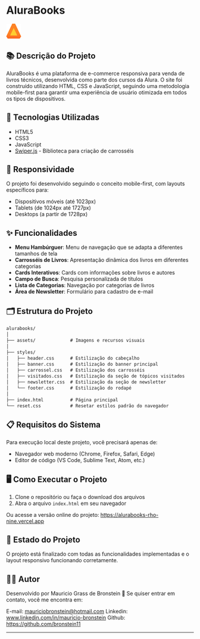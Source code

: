 # AluraBooks

![AluraBooks Logo](assets/Logo.png)

## 📚 Descrição do Projeto

AluraBooks é uma plataforma de e-commerce responsiva para venda de livros técnicos, desenvolvida como parte dos cursos da Alura. O site foi construído utilizando HTML, CSS e JavaScript, seguindo uma metodologia mobile-first para garantir uma experiência de usuário otimizada em todos os tipos de dispositivos.

## 🚀 Tecnologias Utilizadas

- HTML5
- CSS3
- JavaScript
- [Swiper.js](https://swiperjs.com/) - Biblioteca para criação de carrosséis

## 📱 Responsividade

O projeto foi desenvolvido seguindo o conceito mobile-first, com layouts específicos para:
- Dispositivos móveis (até 1023px)
- Tablets (de 1024px até 1727px)
- Desktops (a partir de 1728px)

## ✨ Funcionalidades

- **Menu Hambúrguer**: Menu de navegação que se adapta a diferentes tamanhos de tela
- **Carrosséis de Livros**: Apresentação dinâmica dos livros em diferentes categorias
- **Cards Interativos**: Cards com informações sobre livros e autores
- **Campo de Busca**: Pesquisa personalizada de títulos
- **Lista de Categorias**: Navegação por categorias de livros
- **Área de Newsletter**: Formulário para cadastro de e-mail

## 🗂️ Estrutura do Projeto

```
alurabooks/
│
├── assets/             # Imagens e recursos visuais
│
├── styles/
│   ├── header.css      # Estilização do cabeçalho
│   ├── banner.css      # Estilização do banner principal
│   ├── carrossel.css   # Estilização dos carrosséis
│   ├── visitados.css   # Estilização da seção de tópicos visitados
│   ├── newsletter.css  # Estilização da seção de newsletter
│   └── footer.css      # Estilização do rodapé
│
├── index.html          # Página principal
└── reset.css           # Resetar estilos padrão do navegador
```

## 📋 Requisitos do Sistema

Para execução local deste projeto, você precisará apenas de:

- Navegador web moderno (Chrome, Firefox, Safari, Edge)
- Editor de código (VS Code, Sublime Text, Atom, etc.)

## 🖥️ Como Executar o Projeto

1. Clone o repositório ou faça o download dos arquivos
2. Abra o arquivo `index.html` em seu navegador

Ou acesse a versão online do projeto: https://alurabooks-rho-nine.vercel.app


## 🎯 Estado do Projeto

O projeto está finalizado com todas as funcionalidades implementadas e o layout responsivo funcionando corretamente.


## 👩‍💻 Autor
Desenvolvido por Mauricio Grass de Bronstein 👋
Se quiser entrar em contato, você me encontra em:

E-mail: mauriciobronstein@hotmail.com
Linkedin: www.linkedin.com/in/mauricio-bronstein
Github: https://github.com/bronstein11



---


